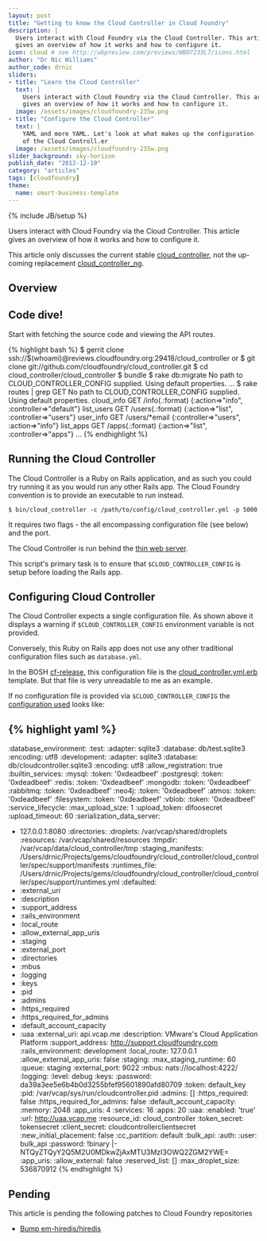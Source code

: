 ```yaml
---
layout: post
title: "Getting to know the Cloud Controller in Cloud Foundry"
description: |
  Users interact with Cloud Foundry via the Cloud Controller. This article
  gives an overview of how it works and how to configure it.
icon: cloud # see http://wbpreview.com/previews/WB07233L7/icons.html
author: "Dr Nic Williams"
author_code: drnic
sliders:
- title: "Learn the Cloud Controller"
  text: |
    Users interact with Cloud Foundry via the Cloud Controller. This article
    gives an overview of how it works and how to configure it.
  image: /assets/images/cloudfoundry-235w.png
- title: "Configure the Cloud Controller"
  text: |
    YAML and more YAML. Let's look at what makes up the configuration
    of the Cloud Controll.er
  image: /assets/images/cloudfoundry-235w.png
slider_background: sky-horizon
publish_date: "2012-12-10"
category: "articles"
tags: [cloudfoundry]
theme:
  name: smart-business-template
---
```

{% include JB/setup %}

Users interact with Cloud Foundry via the Cloud Controller. This article
gives an overview of how it works and how to configure it.

This article only discusses the current stable [cloud_controller](https://github.com/cloudfoundry/cloud_controller), not the up-coming replacement [cloud_controller_ng](https://github.com/cloudfoundry/cloud_controller_ng).

## Overview


## Code dive!

Start with fetching the source code and viewing the API routes.

{% highlight bash %}
$ gerrit clone ssh://$(whoami)@reviews.cloudfoundry.org:29418/cloud_controller
or
$ git clone git://github.com/cloudfoundry/cloud_controller.git
$ cd cloud_controller/cloud_controller
$ bundle
$ rake db:migrate
No path to CLOUD_CONTROLLER_CONFIG supplied.  Using default properties.
...
$ rake routes | grep GET
No path to CLOUD_CONTROLLER_CONFIG supplied.  Using default properties.
   cloud_info GET    /info(.:format)   {:action=>"info", :controller=>"default"}
   list_users GET    /users(.:format)  {:action=>"list", :controller=>"users"}
    user_info GET    /users/*email     {:controller=>"users", :action=>"info"}
    list_apps GET    /apps(.:format)   {:action=>"list", :controller=>"apps"}
...
{% endhighlight %}

## Running the Cloud Controller

The Cloud Controller is a Ruby on Rails application, and as such you could try running it as you would run any other Rails app. The Cloud Foundry convention is to provide an executable to run instead.

```
$ bin/cloud_controller -c /path/to/config/cloud_controller.yml -p 5000
```

It requires two flags - the all encompassing configuration file (see below) and the port.

The Cloud Controller is run behind the [thin web server](http://code.macournoyer.com/thin/).

This script's primary task is to ensure that `$CLOUD_CONTROLLER_CONFIG` is setup before loading the Rails app. 

## Configuring Cloud Controller

The Cloud Controller expects a single configuration file. As shown above it displays a warning if `$CLOUD_CONTROLLER_CONFIG` environment variable is not provided.

Conversely, this Ruby on Rails app does not use any other traditional configuration files such as `database.yml`.

In the BOSH [cf-release](https://github.com/cloudfoundry/cf-release), this configuration file is the [cloud_controller.yml.erb](https://github.com/cloudfoundry/cf-release/blob/master/jobs/cloud_controller/templates/cloud_controller.yml.erb) template. But that file is very unreadable to me as an example.

If no configuration file is provided via `$CLOUD_CONTROLLER_CONFIG` the [configuration used](https://github.com/cloudfoundry/cloud_controller/blob/master/cloud_controller/config/appconfig.rb#L26-46) looks like:

{% highlight yaml %}
---
:database_environment:
  :test:
    :adapter: sqlite3
    :database: db/test.sqlite3
    :encoding: utf8
  :development:
    :adapter: sqlite3
    :database: db/cloudcontroller.sqlite3
    :encoding: utf8
:allow_registration: true
:builtin_services:
  :mysql:
    :token: '0xdeadbeef'
  :postgresql:
    :token: '0xdeadbeef'
  :redis:
    :token: '0xdeadbeef'
  :mongodb:
    :token: '0xdeadbeef'
  :rabbitmq:
    :token: '0xdeadbeef'
  :neo4j:
    :token: '0xdeadbeef'
  :atmos:
    :token: '0xdeadbeef'
  :filesystem:
    :token: '0xdeadbeef'
  :vblob:
    :token: '0xdeadbeef'
:service_lifecycle:
  :max_upload_size: 1
  :upload_token: dlfoosecret
  :upload_timeout: 60
  :serialization_data_server:
  - 127.0.0.1:8080
:directories:
  :droplets: /var/vcap/shared/droplets
  :resources: /var/vcap/shared/resources
  :tmpdir: /var/vcap/data/cloud_controller/tmp
  :staging_manifests: /Users/drnic/Projects/gems/cloudfoundry/cloud_controller/cloud_controller/spec/support/manifests
:runtimes_file: /Users/drnic/Projects/gems/cloudfoundry/cloud_controller/cloud_controller/spec/support/runtimes.yml
:defaulted:
- :external_uri
- :description
- :support_address
- :rails_environment
- :local_route
- :allow_external_app_uris
- :staging
- :external_port
- :directories
- :mbus
- :logging
- :keys
- :pid
- :admins
- :https_required
- :https_required_for_admins
- :default_account_capacity
- :uaa
:external_uri: api.vcap.me
:description: VMware's Cloud Application Platform
:support_address: http://support.cloudfoundry.com
:rails_environment: development
:local_route: 127.0.0.1
:allow_external_app_uris: false
:staging:
  :max_staging_runtime: 60
  :queue: staging
:external_port: 9022
:mbus: nats://localhost:4222/
:logging:
  :level: debug
:keys:
  :password: da39a3ee5e6b4b0d3255bfef95601890afd80709
  :token: default_key
:pid: /var/vcap/sys/run/cloudcontroller.pid
:admins: []
:https_required: false
:https_required_for_admins: false
:default_account_capacity:
  :memory: 2048
  :app_uris: 4
  :services: 16
  :apps: 20
:uaa:
  :enabled: 'true'
  :url: http://uaa.vcap.me
  :resource_id: cloud_controller
  :token_secret: tokensecret
  :client_secret: cloudcontrollerclientsecret
:new_initial_placement: false
:cc_partition: default
:bulk_api:
  :auth:
    :user: bulk_api
    :password: !binary |-
      NTQyZTQyY2Q5M2U0MDkwZjAxMTU3MzI3OWQ2ZGM2YWE=
:app_uris:
  :allow_external: false
  :reserved_list: []
:max_droplet_size: 536870912
{% endhighlight %}


## Pending

This article is pending the following patches to Cloud Foundry repositories

* [Bump em-hiredis/hiredis](http://reviews.cloudfoundry.org/11306 "Gerrit Code Review")
